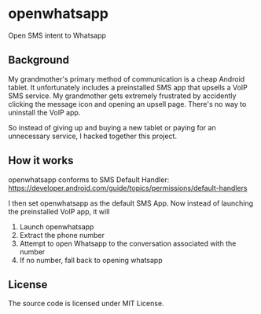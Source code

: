 # openwhatsapp
Open SMS intent to Whatsapp

## Background
My grandmother's primary method of communication is a cheap Android tablet.
It unfortunately includes a preinstalled SMS app that upsells a VoIP SMS service.
My grandmother gets extremely frustrated by accidently clicking the message icon and opening an upsell page.
There's no way to uninstall the VoIP app. 

So instead of giving up and buying a new tablet or paying for an unnecessary service, I hacked together this project. 

## How it works
openwhatsapp conforms to SMS Default Handler: https://developer.android.com/guide/topics/permissions/default-handlers

I then set openwhatsapp as the default SMS App.
Now instead of launching the preinstalled VoIP app, it will
1. Launch openwhatsapp
1. Extract the phone number 
1. Attempt to open Whatsapp to the conversation associated with the number 
1. If no number, fall back to opening whatsapp

## License 
The source code is licensed under MIT License. 
